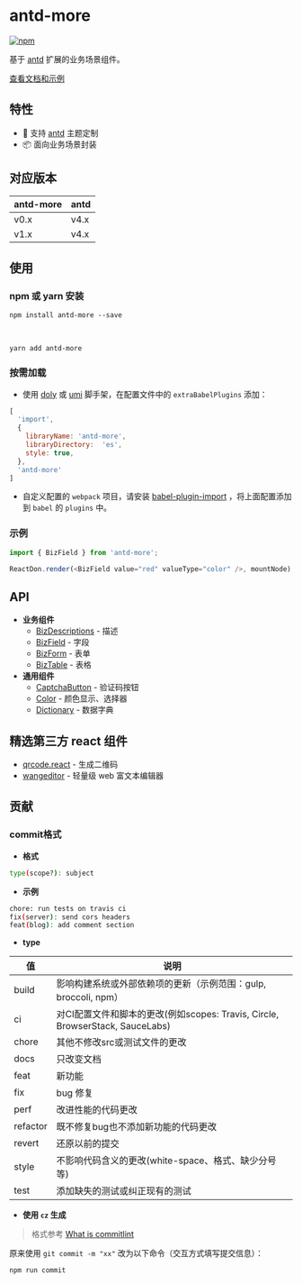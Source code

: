 # antd-more

[![npm][npm]][npm-url]

基于 [antd] 扩展的业务场景组件。

[查看文档和示例][site]

## 特性

- 🌈 支持 [antd] 主题定制
- 📦 面向业务场景封装


## 对应版本

 antd-more | antd |
 --------- | ---- |
 v0.x      | v4.x |
 v1.x      | v4.x |

## 使用

### npm 或 yarn 安装

```shell
npm install antd-more --save
```

<br />

```shell
yarn add antd-more
```

### 按需加载

- 使用 [doly] 或 [umi] 脚手架，在配置文件中的 `extraBabelPlugins` 添加：

```javascript
[
  'import', 
  { 
    libraryName: 'antd-more', 
    libraryDirectory:  'es', 
    style: true, 
  }, 
  'antd-more'
]
```

- 自定义配置的 `webpack` 项目，请安装 [babel-plugin-import] ，将上面配置添加到 `babel` 的 `plugins` 中。

### 示例

```javascript
import { BizField } from 'antd-more';

ReactDon.render(<BizField value="red" valueType="color" />, mountNode);
```

## API

- **业务组件**
  - [BizDescriptions] - 描述
  - [BizField] - 字段
  - [BizForm] - 表单
  - [BizTable] - 表格
- **通用组件**
  - [CaptchaButton] - 验证码按钮
  - [Color] - 颜色显示、选择器
  - [Dictionary] - 数据字典

## 精选第三方 react 组件

- [qrcode.react] - 生成二维码
- [wangeditor] - 轻量级 web 富文本编辑器

## 贡献

### commit格式

- **格式**

```bash
type(scope?): subject
```

- **示例**

```bash
chore: run tests on travis ci
fix(server): send cors headers
feat(blog): add comment section
```

- **type**

 值 | 说明 
 ----- | -----
build | 影响构建系统或外部依赖项的更新（示例范围：gulp, broccoli, npm）
ci | 对CI配置文件和脚本的更改(例如scopes: Travis, Circle, BrowserStack, SauceLabs)
chore | 其他不修改src或测试文件的更改
docs | 只改变文档
feat | 新功能
fix | bug 修复
perf | 改进性能的代码更改
refactor | 既不修复bug也不添加新功能的代码更改
revert | 还原以前的提交
style | 不影响代码含义的更改(white-space、格式、缺少分号等)
test | 添加缺失的测试或纠正现有的测试

- **使用 `cz` 生成**

> 格式参考 [What is commitlint]

原来使用 `git commit -m "xx"` 改为以下命令（交互方式填写提交信息）：

```bash
npm run commit
```


[npm]: https://img.shields.io/npm/v/antd-more.svg
[npm-url]: https://npmjs.com/package/antd-more

[site]: https://doly-dev.github.io/antd-more/site/v1/index.html
[babel-plugin-import]: https://www.npmjs.com/package/babel-plugin-import

[doly]: https://www.npmjs.com/package/doly-cli
[umi]: https://umijs.org/zh-CN
[antd]: https://ant-design.gitee.io

[CaptchaButton]: https://doly-dev.github.io/antd-more/site/v1/index.html#/common/captcha-button
[Color]: https://doly-dev.github.io/antd-more/site/v1/index.html#/common/color
[Dictionary]: https://doly-dev.github.io/antd-more/site/v1/index.html#/common/dictionary

[BizDescriptions]: https://doly-dev.github.io/antd-more/site/v1/index.html#/business/biz-descriptions
[BizField]: https://doly-dev.github.io/antd-more/site/v1/index.html#/business/biz-field
[BizForm]: https://doly-dev.github.io/antd-more/site/v1/index.html#/business/biz-form
[BizTable]: https://doly-dev.github.io/antd-more/site/v1/index.html#/business/biz-table
[What is commitlint]: https://github.com/conventional-changelog/commitlint#what-is-commitlint


[qrcode.react]: https://www.npmjs.com/package/qrcode.react
[wangeditor]: https://www.npmjs.com/package/wangeditor